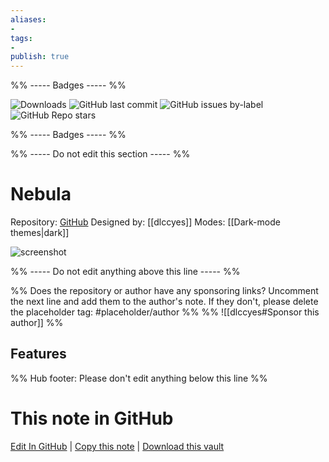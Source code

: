 ```yaml
---
aliases:
- 
tags: 
- 
publish: true
---
```


%% ----- Badges ----- %%

![Downloads](https://img.shields.io/badge/downloads-3182-573E7A?style=for-the-badge&logo=)
![GitHub last commit](https://img.shields.io/github/last-commit/dlccyes/obsidian-nebula?color=573E7A&label=last%20update&logo=github&style=for-the-badge)
![GitHub issues by-label](https://img.shields.io/github/issues/dlccyes/obsidian-nebula/help%20wanted?color=573E7A&logo=github&style=for-the-badge) 
![GitHub Repo stars](https://img.shields.io/github/stars/dlccyes/obsidian-nebula?color=573E7A&logo=github&style=for-the-badge)

%% ----- Badges ----- %%

%% ----- Do not edit this section ----- %%

# Nebula

Repository: [GitHub](https://github.com/dlccyes/obsidian-nebula)
Designed by: [[dlccyes]]
Modes: [[Dark-mode themes|dark]]



![screenshot](https://github.com/dlccyes/obsidian-nebula/raw/master/showcase1.png)

%% ----- Do not edit anything above this line ----- %% 

%% Does the repository or author have any sponsoring links? Uncomment the next line and add them to the author's note. If they don't, please delete the placeholder tag: #placeholder/author %%
%% ![[dlccyes#Sponsor this author]] %%


## Features



%% Hub footer: Please don't edit anything below this line %%

# This note in GitHub

<span class="git-footer">[Edit In GitHub](https://github.dev/obsidian-community/obsidian-hub/blob/main/02%20-%20Community%20Expansions/02.05%20All%20Community%20Expansions/Themes/Nebula.md "git-hub-edit-note") | [Copy this note](https://raw.githubusercontent.com/obsidian-community/obsidian-hub/main/02%20-%20Community%20Expansions/02.05%20All%20Community%20Expansions/Themes/Nebula.md "git-hub-copy-note") | [Download this vault](https://github.com/obsidian-community/obsidian-hub/archive/refs/heads/main.zip "git-hub-download-vault") </span>
